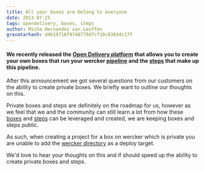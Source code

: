 ```yaml
---
title: All your boxes are belong to everyone
date: 2013-07-25
tags: opendelivery, boxes, steps
author: Micha Hernandez van Leuffen
gravatarhash: d4b19718f9748779d7cf18c6303dc17f
---
```


<h4 class="subheader">
We recently released the <a href="http://blog.wercker.com/2013/07/22/Announcing-the-Open-Delivery-platform.html">Open Delivery platform</a> that allows you
to create your own boxes that run your wercker <a href="http://devcenter.wercker.com/articles/introduction/pipeline.html">pipeline</a> and the <a href="http://devcenter.wercker.com/articles/steps/">steps</a> that make up this pipeline.
</h4>

After this announcement we got several questions from our customers on the ability to create private boxes. We briefly want to outline our thoughts on this.

Private boxes and steps are definitely on the roadmap for us, however as we feel that we and the community can still learn a lot from how these [boxes](http://devcenter.wercker.com/articles/boxes/) and [steps](http://devcenter.wercker.com/articles/steps/) can be leveraged and created, we are keeping boxes and steps public.

As such, when creating a project for a box on wercker which is private you are unable to add the [wercker directory](http://devcenter.wercker.com/articles/directory/) as a deploy target.

We'd love to hear your thoughts on this and if should speed up the ability to create private boxes and steps.